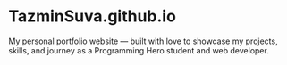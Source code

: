 # TazminSuva.github.io
My personal portfolio website — built with love to showcase my projects, skills, and journey as a Programming Hero student and web developer.
